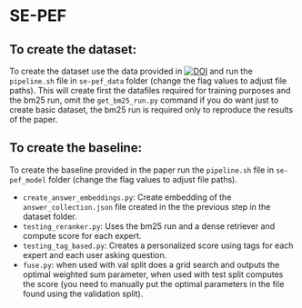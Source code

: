 # SE-PEF 

## To create the dataset:

To create the dataset use the data provided in [![DOI](https://zenodo.org/badge/DOI/10.5281/zenodo.8332748.svg)](https://doi.org/10.5281/zenodo.8332748) and run the `pipeline.sh` file in `se-pef_data` folder (change the flag values to adjust file paths).
This will create first the datafiles required for training purposes and the bm25 run, omit the `get_bm25_run.py` command if you do want just to create basic dataset, the bm25 run is required only to reproduce the results of the paper.

## To create the baseline:

To create the baseline provided in the paper run the `pipeline.sh` file in `se-pef_model` folder (change the flag values to adjust file paths).
- `create_answer_embeddings.py`: Create embedding of the `answer_collection.json` file created in the the previous step in the dataset folder.
- `testing_reranker.py`: Uses the bm25 run and a dense retriever and compute score for each expert.
- `testing_tag_based.py`: Creates a personalized score using tags for each expert and each user asking question.
- `fuse.py`: when used with val split does a grid search and outputs the optimal weighted sum parameter, when used with test split computes the score (you need to manually put the optimal parameters in the file found using the validation split).
